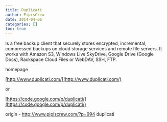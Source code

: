 ```yaml
---
title: Duplicati
author: PipisCrew
date: 2014-04-06
categories: []
toc: true
---
```


Is a free backup client that securely stores encrypted, incremental, compressed backups on cloud storage services and remote file servers. It works with Amazon S3, Windows Live SkyDrive, Google Drive (Google Docs), Rackspace Cloud Files or WebDAV, SSH, FTP.

homepage

[http://www.duplicati.com/](http://www.duplicati.com/)

or

[https://code.google.com/p/duplicati/](https://code.google.com/p/duplicati/)

origin - http://www.pipiscrew.com/?p=994 duplicati